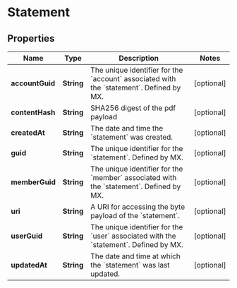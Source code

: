 
# Statement

## Properties
Name | Type | Description | Notes
------------ | ------------- | ------------- | -------------
**accountGuid** | **String** | The unique identifier for the &#x60;account&#x60; associated with the &#x60;statement&#x60;. Defined by MX. |  [optional]
**contentHash** | **String** | SHA256 digest of the pdf payload |  [optional]
**createdAt** | **String** | The date and time the &#x60;statement&#x60; was created. |  [optional]
**guid** | **String** | The unique identifier for the &#x60;statement&#x60;. Defined by MX. |  [optional]
**memberGuid** | **String** | The unique identifier for the &#x60;member&#x60; associated with the &#x60;statement&#x60;.  Defined by MX. |  [optional]
**uri** | **String** | A URI for accessing the byte payload of the &#x60;statement&#x60;. |  [optional]
**userGuid** | **String** | The unique identifier for the &#x60;user&#x60; associated with the &#x60;statement&#x60;.  Defined by MX. |  [optional]
**updatedAt** | **String** | The date and time at which the &#x60;statement&#x60; was last updated. |  [optional]



